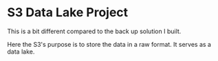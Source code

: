 # S3 Data Lake Project

This is a bit different compared to the back up solution I built.

Here the S3's purpose is to store the data in a raw format. It serves as a data lake.
